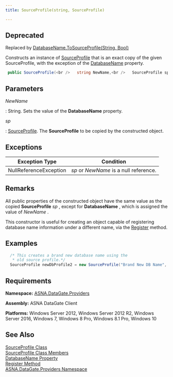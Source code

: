 ```yaml
---
title: SourceProfile(string, SourceProfile)

---
```


## <span style="font-color:red">Deprecated</span>
Replaced by [DatabaseName.ToSourceProfile(String, Bool)](database-name-class-to_source-profile-method2.html)

Constructs an instance of [SourceProfile](source-profile-class.html) that is an exact copy of the given SourceProfile, with the exception of the [DatabaseName](source-profile-class-database-name-property.html) property.

```cs
 public SourceProfile(<br />   string NewName,<br />   SourceProfile sp<br />);
```


## Parameters



 *NewName* 

: String.  Sets the value of the **DatabaseName**  property. 
						

 *sp* 

: 
[SourceProfile](source-profile-class.html). The **SourceProfile** 
								to be copied by the constructed object.
							


## Exceptions



| Exception Type | Condition |
| ---- | ---- |
| NullReferenceException | *sp* or *NewName* is a null reference. |



## Remarks

All public properties of the constructed object have the same value as the copied **SourceProfile** *sp* , except for **DatabaseName** , which is assigned the value of *NewName* .

This constructor is useful for creating an object capable of registering database name information under a different name, via the [ Register](source-profile-class-register-method.html) method. 
## Examples


```cs 
  /* This creates a brand new database name using the
   * old source profile.*/
  SourceProfile newDbProfile2 = new SourceProfile("Brand New DB Name", sp);
```

## Requirements

**Namespace:** [ ASNA.DataGate.Providers](datagate-providers-namespace.html) 

**Assembly:** ASNA DataGate Client

**Platforms:** Windows Server 2012, Windows Server 2012 R2, Windows Server 2016, Windows 7, Windows 8 Pro, Windows 8.1 Pro, Windows 10
## See Also


[SourceProfile Class](source-profile-class.html)
      <br />
[SourceProfile Class Members](source-profile-members.html)
      <br />
[DatabaseName Property](source-profile-class-database-name-property.html)
      <br />
[Register Method](source-profile-class-register-method.html)
      <br />
[ASNA.DataGate.Providers Namespace](datagate-providers-namespace.html)


